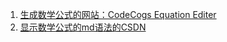 1. <a href="https://latex.codecogs.com/#google_vignette" target="_blank">生成数学公式的网站：CodeCogs Equation Editer</a>
2. <a href="https://blog.csdn.net/zhengdong12345/article/details/107310959/">显示数学公式的md语法的CSDN</a>
